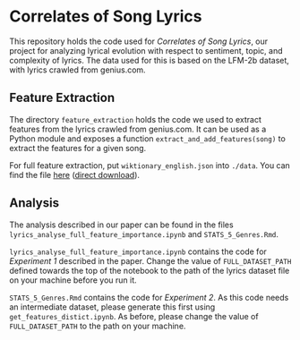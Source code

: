 # Correlates of Song Lyrics

This repository holds the code used for _Correlates of Song Lyrics_, our project for analyzing lyrical evolution with respect to sentiment, topic, and complexity of lyrics. The data used for this is based on the LFM-2b dataset, with lyrics crawled from genius.com.

## Feature Extraction

The directory `feature_extraction` holds the code we used to extract features from the lyrics crawled from genius.com. It can be used as a Python module and exposes a function `extract_and_add_features(song)` to extract the features for a given song.

For full feature extraction, put `wiktionary_english.json` into `./data`. You can find the file [here](https://kaikki.org/dictionary/English/words.html) ([direct download](https://kaikki.org/dictionary/English/words/kaikki.org-dictionary-English-words.json)).

## Analysis

The analysis described in our paper can be found in the files `lyrics_analyse_full_feature_importance.ipynb` and `STATS_5_Genres.Rmd`. 

`lyrics_analyse_full_feature_importance.ipynb` contains the code for _Experiment 1_ described in the paper. Change the value of `FULL_DATASET_PATH` defined towards the top of the notebook to the path of the lyrics dataset file on your machine before you run it.

`STATS_5_Genres.Rmd` contains the code for _Experiment 2_. As this code needs an intermediate dataset, please generate this first using  `get_features_distict.ipynb`. As before, please change the value of `FULL_DATASET_PATH` to the path on your machine.